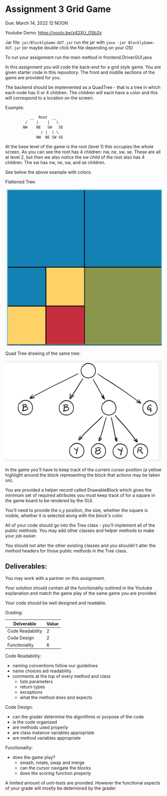 # Assignment 3 Grid Game

Due: March 14, 2022 12 NOON

Youtube Demo:
https://youtu.be/z42XU_OSb2s

Jar file: `jar/BlocklyGame-OUT.jar`
run the jar with `java -jar BlocklyGame-OUT.jar` (or maybe double click the file depending on your OS)

To run your assignment run the main method in frontend.DriverGUI.java

In this assignment you will code the back-end for a grid style game. You are given starter code in this repository. The front and middle sections of the game are provided for you.

The backend should be implemented as a QuadTree - that is a tree in which each node has 0 or 4 children. The children will each have a color and this will correspond to a location on the screen.

Example:
```ascii
           __  Root  __
         /    |    |   \
        NW    NE   SW   SE
                / |  | \
              NW  NE SW SE
```

At the base level of the game is the root (level 1) this occupies the whole screen. As you can see the root has 4 children: nw, ne, sw, se. These are all at level 2, but then we also notice the sw child of the root also has 4 children. The sw has nw, ne, sw, and se children.

See below the above example with colors:

Flattened Tree:

![flattened tree](resources/tree.png "flattened tree with colors")

Quad Tree drawing of the same tree:

![quad version](resources/quad.png "quad tree equivalent")

In the game you'll have to keep track of the current cursor position (a yellow highlight around the block representing the block that actions may be taken on).

You are provided a helper record called DrawableBlock which gives the minimum set of required attributes you must keep track of for a square in the game board to be rendered by the GUI.

You'll need to provide the x,y position, the size, whether the square is visible, whether it is selected along with the block's color.

All of your code should go into the Tree class - you'll implement all of the public methods. You may add other classes and helper methods to make your job easier.

You should not alter the other existing classes and you shouldn't alter the method headers for those public methods in the Tree class.


## Deliverables:

You may work with a partner on this assignment.

Your solution should contain all the functionality outlined in the Youtube explanation and match the game play of the same game you are provided.

Your code should be well designed and readable.

Grading:

|Delverable|Value|
|---|---|
|Code Readability| 2 |
|Code Design | 2 |
|Functionality| 6 |


Code Readability:

- naming conventions follow our guidelines
- name choices aid readability
- comments at the top of every method and class
  - lists parameters
  - return types
  - exceptions
  - what the method does and expects

Code Design:

- can the grader determine the algorithms or purpose of the code
- is the code organized
- are methods used properly
- are class instance variables appropriate
- are method variables appropriate

Functionality:

- does the game play?
  - smash, rotate, swap and merge
  - can the cursor navigate the blocks
  - does the scoring function properly

A limited amount of unit-tests are provided. However the functional aspects of your grade will mostly be determined by the grader.
